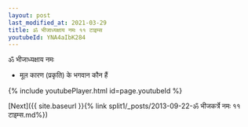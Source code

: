 ```yaml
---
layout: post
last_modified_at: 2021-03-29
title: ॐ भीजाध्यक्षाय नमः ११ टाइम्स
youtubeId: YNA4aIbK284
---
```

 
 
 ॐ भीजाध्यक्षाय नमः  
 
 -  मूल कारण (प्रकृति) के भगवान कौन हैं 
 
  
 
  
 
 
 
 
 
 


{% include youtubePlayer.html id=page.youtubeId %}
 
[Next]({{ site.baseurl }}{% link  split1/_posts/2013-09-22-ॐ भीजकर्त्रे नमः ११ टाइम्स.md%})
 
